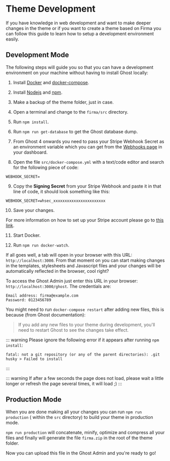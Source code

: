 # Theme Development

If you have knowledge in web development and want to make deeper changes in the theme or if you want to create a theme based on Firma you can follow this guide to learn how to setup a development environment easily.

## Development Mode

The following steps will guide you so that you can have a development environment on your machine without having to install Ghost locally:

1. Install [Docker](https://docs.docker.com/get-docker/) and [docker-compose](https://docs.docker.com/compose/install/).

2. Install [Nodejs](https://nodejs.org/en/download/) and [npm](https://www.npmjs.com/get-npm).

3. Make a backup of the theme folder, just in case.

4. Open a terminal and change to the `firma/src` directory.

5. Run `npm install`.

6. Run `npm run get-database` to get the Ghost database dump.

7. From Ghost 4 onwards you need to pass your Stripe Webhook Secret as an environment variable which you can get from the [Webhooks page](https://dashboard.stripe.com/webhooks) in your dashboard.

8. Open the file `src/docker-compose.yml` with a text/code editor and search for the following piece of code:

```
WEBHOOK_SECRET=
```

9. Copy the **Signing Secret** from your Stripe Webhook and paste it in that line of code, it should look something like this:

```
WEBHOOK_SECRET=whsec_xxxxxxxxxxxxxxxxxxxxxxx
```

10. Save your changes.

For more information on how to set up your Stripe account please go to [this link](https://ghost.org/help/setup-members/).

11. Start Docker.

12. Run `npm run docker-watch`.

If all goes well, a tab will open in your browser with this URL: `http://localhost:3000`. From that moment on you can start making changes in the templates, stylesheets and Javascript files and your changes will be automatically reflected in the browser, cool right?

To access the Ghost Admin just enter this URL in your browser: `http://localhost:3000/ghost`. The credentials are:

```
Email address: firma@example.com
Password: 0123456789
```

You might need to run `docker-compose restart` after adding new files, this is because (from Ghost documentation):

> If you add any new files to your theme during development, you'll need to restart Ghost to see the changes take effect.

::: warning
Please ignore the following error if it appears after running `npm install`:
```
fatal: not a git repository (or any of the parent directories): .git
husky > Failed to install
```
:::

::: warning
If after a few seconds the page does not load, please wait a little longer or refresh the page several times, it will load ;)
:::

## Production Mode

When you are done making all your changes you can run `npm run production` ( within the `src` directory) to build your theme in production mode.

`npm run production` will concatenate, minify, optimize and compress all your files and finally will generate the file `firma.zip` in the root of the theme folder.

Now you can upload this file in the Ghost Admin and you're ready to go!
